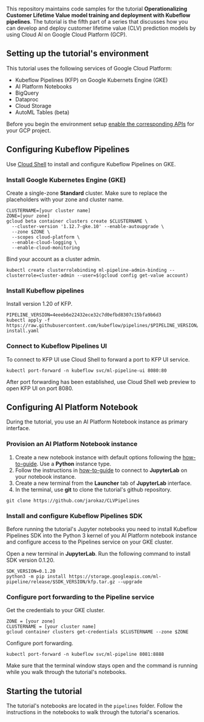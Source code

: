 This repository maintains code samples for the tutorial **Operationalizing Customer Lifetime Value model training and deployment with Kubeflow pipelines**. The tutorial is the fifth part of a series that discusses how you can develop and deploy customer lifetime value (CLV) prediction models by using Cloud AI on Google Cloud Platform (GCP).


## Setting up the tutorial's environment
This tutorial uses the following services of Google Cloud Platform:
- Kubeflow Pipelines (KFP) on Google Kubernets Engine (GKE)
- AI Platform Notebooks
- BigQuery
- Dataproc
- Cloud Storage
- AutoML Tables (beta)

Before you begin the environment setup [enable the corresponding APIs](https://cloud.google.com/apis/docs/enable-disable-apis) for your GCP project.

## Configuring Kubeflow Pipelines
Use [Cloud Shell](https://cloud.google.com/shell/) to install and configure Kubeflow Pipelines on GKE.

### Install Google Kubernetes Engine (GKE)
Create a single-zone **Standard** cluster. Make sure to replace the placeholders with your zone and cluster name.
```
CLUSTERNAME=[your cluster name]
ZONE=[your zone]
gcloud beta container clusters create $CLUSTERNAME \
  --cluster-version '1.12.7-gke.10' --enable-autoupgrade \
  --zone $ZONE \
  --scopes cloud-platform \
  --enable-cloud-logging \
  --enable-cloud-monitoring 
```

Bind your account as a cluster admin.
```
kubectl create clusterrolebinding ml-pipeline-admin-binding --clusterrole=cluster-admin --user=$(gcloud config get-value account)
```

### Install Kubeflow pipelines
Install version 1.20 of KFP.
```
PIPELINE_VERSION=4eeeb6e22432ece32c7d0efbd8307c15bfa9b6d3
kubectl apply -f https://raw.githubusercontent.com/kubeflow/pipelines/$PIPELINE_VERSION/manifests/namespaced-install.yaml
```
### Connect to Kubeflow Pipelines UI

To connect to KFP UI use Cloud Shell to forward a port to KFP UI service. 
```
kubectl port-forward -n kubeflow svc/ml-pipeline-ui 8080:80
```
After port forwarding has been established, use Cloud Shell web preview to open KFP UI on port 8080.


## Configuring AI Platform Notebook
During the tutorial, you use an AI Platform Notebook instance as primary interface. 

### Provision an AI Platform Notebook instance
1. Create a new notebook instance with default options following the [how-to-guide](https://cloud.google.com/ml-engine/docs/notebooks/create-new). Use a **Python** instance type.
2. Follow the instructions in [how-to-guide](https://cloud.google.com/ml-engine/docs/notebooks/create-new) to connect to **JupyterLab** on your notebook instance.
3. Create a new terminal from the **Launcher** tab of **JupyterLab** interface.
4. In the terminal, use **git** to clone the tutorial's github repository.
```
git clone https://github.com/jarokaz/CLVPipelines
```

### Install and configure Kubeflow Pipelines SDK
Before running the tutorial's Jupyter notebooks you need to install Kubeflow Pipelines SDK into the Python 3 kernel of you AI Platform notebook instance and configure access to the Pipelines service on your GKE cluster.

Open a new terminal in **JupyterLab**. Run the following command to install SDK version 0.1.20.
```
SDK_VERSION=0.1.20
python3 -m pip install https://storage.googleapis.com/ml-pipeline/release/$SDK_VERSION/kfp.tar.gz --upgrade
```

### Configure port forwarding to the Pipeline service 
Get the credentials to your GKE cluster.
```
ZONE = [your zone]
CLUSTERNAME = [your cluster name]
gcloud container clusters get-credentials $CLUSTERNAME --zone $ZONE
```
Configure port forwarding.
```
kubectl port-forward -n kubeflow svc/ml-pipeline 8081:8888
```

Make sure that the terminal window stays open and the command is running while you walk through the tutorial's notebooks.




## Starting the tutorial
The tutorial's notebooks are located in the `pipelines` folder. Follow the instructions in the notebooks to walk through the tutorial's scenarios.




